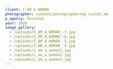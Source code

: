 ```yaml
---
client: I AM A WOMAN
photographer: content/photographer/mp_curtet.md
p_agency: Personal
year: 2020
image_gallery:
  - /uploads/I_AM_A_WOMAN_-7.jpg
  - /uploads/I_AM_A_WOMAN_-6.jpg
  - /uploads/I_AM_A_WOMAN_-5.jpg
  - /uploads/I_AM_A_WOMAN_-4.jpg
  - /uploads/i_am_a_woman1.jpg
  - /uploads/i_am_a_woman2.jpg
  - /uploads/i_am_a_woman3.jpg
---
```


